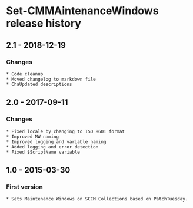 # Set-CMMAintenanceWindows release history

## 2.1 - 2018-12-19

### Changes

    * Code cleanup
    * Moved changelog to markdown file
    * ChaUpdated descriptions

## 2.0 - 2017-09-11

### Changes

    * Fixed locale by changing to ISO 8601 format
    * Improved MW naming
    * Improved logging and variable naming
    * Added logging and error detection
    * Fixed $ScriptName variable

## 1.0 - 2015-03-30

### First version

    * Sets Maintenance Windows on SCCM Collections based on PatchTuesday.